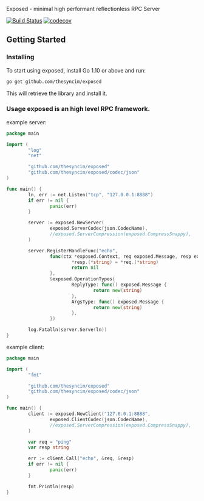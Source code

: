 Exposed - minimal high performant reflectionless RPC Server

[![Build Status](https://travis-ci.org/thesyncim/exposed.svg?branch=master)](https://travis-ci.org/thesyncim/exposed)
[![codecov](https://codecov.io/gh/thesyncim/exposed/branch/master/graph/badge.svg)](https://codecov.io/gh/thesyncim/exposed)

## Getting Started

### Installing 
To start using exposed, install Go 1.10 or above and run:

```sh
go get github.com/thesyncim/exposed
```

This will retrieve the library and install it.

### Usage exposed is an high level RPC framework.

example server:

```go
package main

import (
        "log"
        "net"

        "github.com/thesyncim/exposed"
        "github.com/thesyncim/exposed/codec/json"
)

func main() {
        ln, err := net.Listen("tcp", "127.0.0.1:8888")
        if err != nil {
                panic(err)
        }

        server := exposed.NewServer(
                exposed.ServerCodec(json.CodecName),
                //exposed.ServerCompression(exposed.CompressSnappy),
        )

        server.RegisterHandleFunc("echo",
                func(ctx *exposed.Context, req exposed.Message, resp exposed.Message) (err error) {
                        *resp.(*string) = *req.(*string)
                        return nil
                },
                &exposed.OperationTypes{
                        ReplyType: func() exposed.Message {
                                return new(string)
                        },
                        ArgsType: func() exposed.Message {
                                return new(string)
                        },
                })

        log.Fatalln(server.Serve(ln))
}
```

example client:
```go
package main

import (
        "fmt"

        "github.com/thesyncim/exposed"
        "github.com/thesyncim/exposed/codec/json"
)

func main() {
        client := exposed.NewClient("127.0.0.1:8888",
                exposed.ClientCodec(json.CodecName),
                //exposed.ServerCompression(exposed.CompressSnappy),
        )

        var req = "ping"
        var resp string

        err := client.Call("echo", &req, &resp)
        if err != nil {
                panic(err)
        }

        fmt.Println(resp)
}
```

